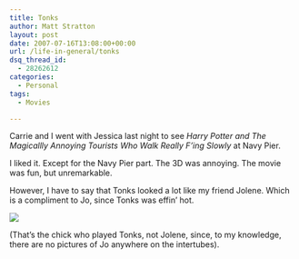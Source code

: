 ```yaml
---
title: Tonks
author: Matt Stratton
layout: post
date: 2007-07-16T13:08:00+00:00
url: /life-in-general/tonks
dsq_thread_id:
  - 28262612
categories:
  - Personal
tags:
  - Movies

---
```

Carrie and I went with Jessica last night to see _Harry Potter and The Magicallly Annoying Tourists Who Walk Really F&#8217;ing Slowly_ at Navy Pier.

I liked it. Except for the Navy Pier part. The 3D was annoying. The movie was fun, but unremarkable.

However, I have to say that Tonks looked a lot like my friend Jolene. Which is a compliment to Jo, since Tonks was effin&#8217; hot.

![][1]

(That&#8217;s the chick who played Tonks, not Jolene, since, to my knowledge, there are no pictures of Jo anywhere on the intertubes).

 [1]: https://i25.photobucket.com/albums/c56/potter_women/nat/tena_studioandposed_002.jpg
